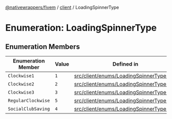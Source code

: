 [@nativewrappers/fivem](../../README.md) / [client](../README.md) / LoadingSpinnerType

# Enumeration: LoadingSpinnerType

## Enumeration Members

| Enumeration Member | Value | Defined in |
| ------ | ------ | ------ |
| `Clockwise1` | `1` | [src/client/enums/LoadingSpinnerType.ts:2](https://github.com/nativewrappers/fivem/blob/34b8061c177c9481c4691efcaef7602a414ca976/src/client/enums/LoadingSpinnerType.ts#L2) |
| `Clockwise2` | `2` | [src/client/enums/LoadingSpinnerType.ts:3](https://github.com/nativewrappers/fivem/blob/34b8061c177c9481c4691efcaef7602a414ca976/src/client/enums/LoadingSpinnerType.ts#L3) |
| `Clockwise3` | `3` | [src/client/enums/LoadingSpinnerType.ts:4](https://github.com/nativewrappers/fivem/blob/34b8061c177c9481c4691efcaef7602a414ca976/src/client/enums/LoadingSpinnerType.ts#L4) |
| `RegularClockwise` | `5` | [src/client/enums/LoadingSpinnerType.ts:6](https://github.com/nativewrappers/fivem/blob/34b8061c177c9481c4691efcaef7602a414ca976/src/client/enums/LoadingSpinnerType.ts#L6) |
| `SocialClubSaving` | `4` | [src/client/enums/LoadingSpinnerType.ts:5](https://github.com/nativewrappers/fivem/blob/34b8061c177c9481c4691efcaef7602a414ca976/src/client/enums/LoadingSpinnerType.ts#L5) |
